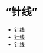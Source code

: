 # “针线”  
- [针线](BoneNeedleThreaded.md)  
- [针线](CopperNeedleThreaded.md)  
- [针线](WoodenNeedleThreaded.md)  

